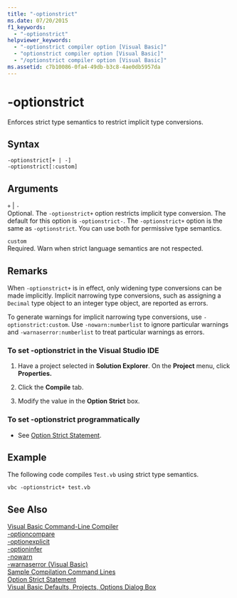 ```yaml
---
title: "-optionstrict"
ms.date: 07/20/2015
f1_keywords: 
  - "-optionstrict"
helpviewer_keywords: 
  - "-optionstrict compiler option [Visual Basic]"
  - "optionstrict compiler option [Visual Basic]"
  - "/optionstrict compiler option [Visual Basic]"
ms.assetid: c7b10086-0fa4-49db-b3c8-4ae0db5957da
---
```

# -optionstrict
Enforces strict type semantics to restrict implicit type conversions.  
  
## Syntax  
  
```  
-optionstrict[+ | -]  
-optionstrict[:custom]  
```  
  
## Arguments  
 `+` &#124; `-`  
 Optional. The `-optionstrict+` option restricts implicit type conversion. The default for this option is `-optionstrict-`. The `-optionstrict+` option is the same as `-optionstrict`. You can use both for permissive type semantics.  
  
 `custom`  
 Required. Warn when strict language semantics are not respected.  
  
## Remarks  
 When `-optionstrict+` is in effect, only widening type conversions can be made implicitly. Implicit narrowing type conversions, such as assigning a `Decimal` type object to an integer type object, are reported as errors.  
  
 To generate warnings for implicit narrowing type conversions, use `-optionstrict:custom`. Use `-nowarn:numberlist` to ignore particular warnings and `-warnaserror:numberlist` to treat particular warnings as errors.  
  
### To set -optionstrict in the Visual Studio IDE  
  
1.  Have a project selected in **Solution Explorer**. On the **Project** menu, click **Properties.**   
  
2.  Click the **Compile** tab.  
  
3.  Modify the value in the **Option Strict** box.  
  
### To set -optionstrict programmatically  
  
-   See [Option Strict Statement](../../../visual-basic/language-reference/statements/option-strict-statement.md).  
  
## Example  
 The following code compiles `Test.vb` using strict type semantics.  
  
```console
vbc -optionstrict+ test.vb  
```  
  
## See Also  
 [Visual Basic Command-Line Compiler](../../../visual-basic/reference/command-line-compiler/index.md)  
 [-optioncompare](../../../visual-basic/reference/command-line-compiler/optioncompare.md)  
 [-optionexplicit](../../../visual-basic/reference/command-line-compiler/optionexplicit.md)  
 [-optioninfer](../../../visual-basic/reference/command-line-compiler/optioninfer.md)  
 [-nowarn](../../../visual-basic/reference/command-line-compiler/nowarn.md)  
 [-warnaserror (Visual Basic)](../../../visual-basic/reference/command-line-compiler/warnaserror.md)  
 [Sample Compilation Command Lines](../../../visual-basic/reference/command-line-compiler/sample-compilation-command-lines.md)  
 [Option Strict Statement](../../../visual-basic/language-reference/statements/option-strict-statement.md)  
 [Visual Basic Defaults, Projects, Options Dialog Box](/visualstudio/ide/reference/visual-basic-defaults-projects-options-dialog-box)
